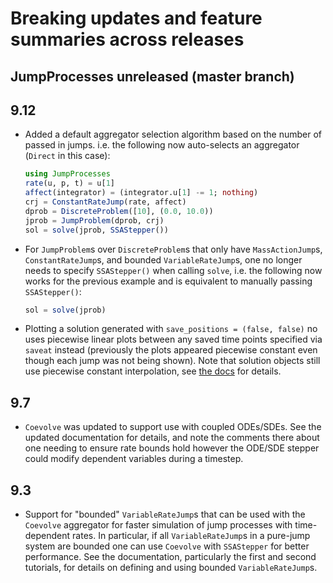 # Breaking updates and feature summaries across releases

## JumpProcesses unreleased (master branch)

## 9.12

  - Added a default aggregator selection algorithm based on the number of passed
    in jumps. i.e. the following now auto-selects an aggregator (`Direct` in this
    case):
    
    ```julia
    using JumpProcesses
    rate(u, p, t) = u[1]
    affect(integrator) = (integrator.u[1] -= 1; nothing)
    crj = ConstantRateJump(rate, affect)
    dprob = DiscreteProblem([10], (0.0, 10.0))
    jprob = JumpProblem(dprob, crj)
    sol = solve(jprob, SSAStepper())
    ```
  - For `JumpProblem`s over `DiscreteProblem`s that only have `MassActionJump`s,
    `ConstantRateJump`s, and bounded `VariableRateJump`s, one no longer needs to
    specify `SSAStepper()` when calling `solve`, i.e. the following now works for
    the previous example and is equivalent to manually passing `SSAStepper()`:
    
    ```julia
    sol = solve(jprob)
    ```
  - Plotting a solution generated with `save_positions = (false, false)` no uses
    piecewise linear plots between any saved time points specified via `saveat`
    instead (previously the plots appeared piecewise constant even though each
    jump was not being shown). Note that solution objects still use piecewise
    constant interpolation, see [the
    docs](https://docs.sciml.ai/JumpProcesses/stable/tutorials/discrete_stochastic_example/#save_positions_docs)
    for details.

## 9.7

  - `Coevolve` was updated to support use with coupled ODEs/SDEs. See the updated
    documentation for details, and note the comments there about one needing to ensure
    rate bounds hold however the ODE/SDE stepper could modify dependent variables during a timestep.

## 9.3

  - Support for "bounded" `VariableRateJump`s that can be used with the `Coevolve`
    aggregator for faster simulation of jump processes with time-dependent rates.
    In particular, if all `VariableRateJump`s in a pure-jump system are bounded one
    can use `Coevolve` with `SSAStepper` for better performance. See the
    documentation, particularly the first and second tutorials, for details on
    defining and using bounded `VariableRateJump`s.
